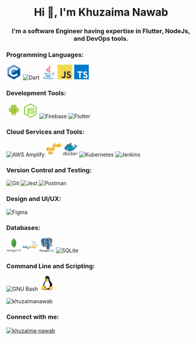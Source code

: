 <h1 align="center">Hi 👋, I'm Khuzaima Nawab</h1>
<h3 align="center">I'm a software Engineer having expertise in Flutter, NodeJs, and DevOps tools.</h3>

### Programming Languages: 
<img src="https://raw.githubusercontent.com/devicons/devicon/master/icons/c/c-original.svg" alt="C" width="40" height="40"/>  <img src="https://www.vectorlogo.zone/logos/dartlang/dartlang-icon.svg" alt="Dart" width="40" height="40"/>  <img src="https://raw.githubusercontent.com/devicons/devicon/master/icons/java/java-original.svg" alt="Java" width="40" height="40"/>  <img src="https://raw.githubusercontent.com/devicons/devicon/master/icons/javascript/javascript-original.svg" alt="JavaScript" width="40" height="40"/>  <img src="https://raw.githubusercontent.com/devicons/devicon/master/icons/typescript/typescript-original.svg" alt="TypeScript" width="40" height="40"/>

### Development Tools:
<img src="https://raw.githubusercontent.com/devicons/devicon/master/icons/android/android-original-wordmark.svg" alt="Android" width="40" height="40"/>  <img src="https://raw.githubusercontent.com/devicons/devicon/master/icons/nodejs/nodejs-original.svg" alt="Node.js" width="40" height="40"/>  <img src="https://www.vectorlogo.zone/logos/firebase/firebase-icon.svg" alt="Firebase" width="40" height="40"/>  <img src="https://www.vectorlogo.zone/logos/flutterio/flutterio-icon.svg" alt="Flutter" width="40" height="40"/>

### Cloud Services and Tools: 
<img src="https://docs.amplify.aws/assets/logo-dark.svg" alt="AWS Amplify" width="40" height="40"/>  <img src="https://raw.githubusercontent.com/devicons/devicon/master/icons/amazonwebservices/amazonwebservices-original.svg" alt="Amazon Web Services (AWS)" width="40" height="40"/>  <img src="https://raw.githubusercontent.com/devicons/devicon/master/icons/docker/docker-original-wordmark.svg" alt="Docker" width="40" height="40"/>  <img src="https://www.vectorlogo.zone/logos/kubernetes/kubernetes-icon.svg" alt="Kubernetes" width="40" height="40"/>  <img src="https://www.vectorlogo.zone/logos/jenkins/jenkins-icon.svg" alt="Jenkins" width="40" height="40"/>

### Version Control and Testing: 
<img src="https://www.vectorlogo.zone/logos/git-scm/git-scm-icon.svg" alt="Git" width="40" height="40"/>  <img src="https://www.vectorlogo.zone/logos/jestjsio/jestjsio-icon.svg" alt="Jest" width="40" height="40"/>  <img src="https://www.vectorlogo.zone/logos/getpostman/getpostman-icon.svg" alt="Postman" width="40" height="40"/>

### Design and UI/UX: 
<img src="https://www.vectorlogo.zone/logos/figma/figma-icon.svg" alt="Figma" width="40" height="40"/>

### Databases: 
<img src="https://raw.githubusercontent.com/devicons/devicon/master/icons/mongodb/mongodb-original-wordmark.svg" alt="MongoDB" width="40" height="40"/>  <img src="https://raw.githubusercontent.com/devicons/devicon/master/icons/mysql/mysql-original-wordmark.svg" alt="MySQL" width="40" height="40"/>  <img src="https://raw.githubusercontent.com/devicons/devicon/master/icons/postgresql/postgresql-original-wordmark.svg" alt="PostgreSQL" width="40" height="40"/>  <img src="https://www.vectorlogo.zone/logos/sqlite/sqlite-icon.svg" alt="SQLite" width="40" height="40"/>

### Command Line and Scripting: 
<img src="https://www.vectorlogo.zone/logos/gnu_bash/gnu_bash-icon.svg" alt="GNU Bash" width="40" height="40"/>  <img src="https://raw.githubusercontent.com/devicons/devicon/master/icons/linux/linux-original.svg" alt="Linux" width="40" height="40"/>


<p><img align="center" src="https://github-readme-stats.vercel.app/api/top-langs?username=khuzaimanawab&show_icons=true&locale=en&layout=compact" alt="khuzaimanawab" /></p>


<h3 align="left">Connect with me:</h3>
<p align="left">
<a href="https://linkedin.com/in/khuzaima-nawab" target="blank"><img align="center" src="https://raw.githubusercontent.com/rahuldkjain/github-profile-readme-generator/master/src/images/icons/Social/linked-in-alt.svg" alt="khuzaima-nawab" height="30" width="40" /></a>
</p>
